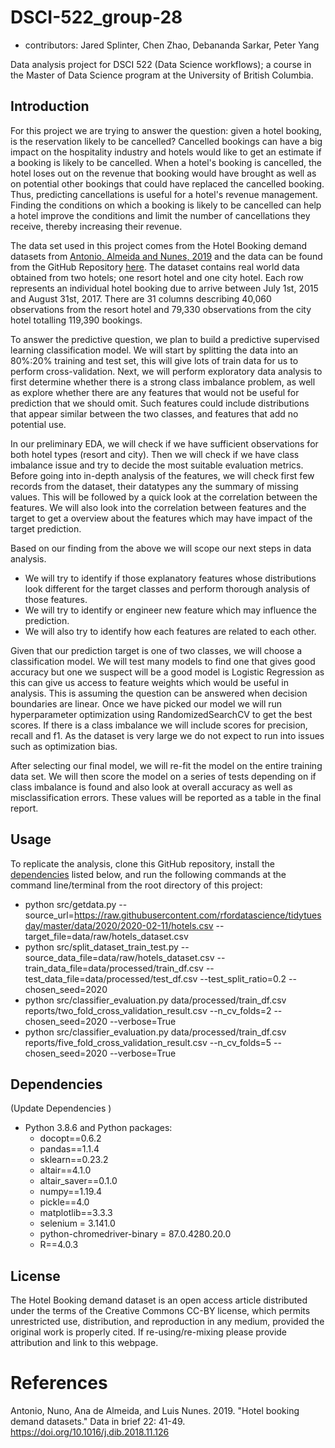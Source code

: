 # DSCI-522_group-28

  - contributors: Jared Splinter, Chen Zhao, Debananda Sarkar, Peter Yang

Data analysis project for DSCI 522 (Data Science workflows); a
course in the Master of Data Science program at the University of
British Columbia.

## Introduction

For this project we are trying to answer the question: given a hotel booking, is the reservation likely to be cancelled? Cancelled bookings can have a big impact on the hospitality industry and hotels would like to get an estimate if a booking is likely to be cancelled. When a hotel's booking is cancelled, the hotel loses out on the revenue that booking would have brought as well as on potential other bookings that could have replaced the cancelled booking. Thus, predicting cancellations is useful for a hotel's revenue management. Finding the conditions on which a booking is likely to be cancelled can help a hotel improve the conditions and limit the number of cancellations they receive, thereby increasing their revenue.

The data set used in this project comes from the Hotel Booking demand datasets from [Antonio, Almeida and Nunes, 2019](https://www.sciencedirect.com/science/article/pii/S2352340918315191#ack0005) and the data can be found from the GitHub Repository [here](https://github.com/rfordatascience/tidytuesday/tree/master/data/2020/2020-02-11). The dataset contains real world data obtained from two hotels; one resort hotel and one city hotel. Each row represents an individual hotel booking due to arrive between July 1st, 2015 and August 31st, 2017. There are 31 columns describing 40,060 observations from the resort hotel and 79,330 observations from the city hotel totalling 119,390 bookings.

To answer the predictive question, we plan to build a predictive supervised learning classification model. We will start by splitting the data into an 80%:20% training and test set, this will give lots of train data for us to perform cross-validation. Next, we will perform exploratory data analysis to first determine whether there is a strong class imbalance problem, as well as explore whether there are any features that would not be useful for prediction that we should omit. Such features could include distributions that appear similar between the two classes, and features that add no potential use.

In our preliminary EDA, we will check if we have sufficient observations for both hotel types (resort and city). Then we will check if we have class imbalance issue and try to decide the most suitable evaluation metrics. Before going into in-depth analysis of the features, we will check first few records from the dataset, their datatypes any the summary of missing values. This will be followed by a quick look at the correlation between the features. We will also look into the correlation between features and the target to get a overview about the features which may have impact of the target prediction.

Based on our finding from the above we will scope our next steps in data analysis.

- We will try to identify if those explanatory features whose distributions look different for the target classes and perform thorough analysis of those features.
- We will try to identify or engineer new feature which may influence the prediction.
- We will also try to identify how each features are related to each other.

Given that our prediction target is one of two classes, we will choose a classification model. We will test many models to find one that gives good accuracy but one we suspect will be a good model is Logistic Regression as this can give us access to feature weights which would be useful in analysis. This is assuming the question can be answered when decision boundaries are linear. Once we have picked our model we will run hyperparameter optimization using RandomizedSearchCV to get the best scores. If there is a class imbalance we will include scores for precision, recall and f1. As the dataset is very large we do not expect to run into issues such as optimization bias. 

After selecting our final model, we will re-fit the model on the entire training data set. We will then score the model on a series of tests depending on if class imbalance is found and also look at overall accuracy as well as misclassification errors. These values will be reported as a table in the final report.

## Usage

To replicate the analysis, clone this GitHub repository, install the
[dependencies](#dependencies) listed below, and run the following
commands at the command line/terminal from the root directory of this
project:

- python src/getdata.py --source_url=https://raw.githubusercontent.com/rfordatascience/tidytuesday/master/data/2020/2020-02-11/hotels.csv --target_file=data/raw/hotels_dataset.csv
- python src/split_dataset_train_test.py --source_data_file=data/raw/hotels_dataset.csv --train_data_file=data/processed/train_df.csv --test_data_file=data/processed/test_df.csv --test_split_ratio=0.2 --chosen_seed=2020
- python src/classifier_evaluation.py data/processed/train_df.csv reports/two_fold_cross_validation_result.csv --n_cv_folds=2 --chosen_seed=2020 --verbose=True
- python src/classifier_evaluation.py data/processed/train_df.csv reports/five_fold_cross_validation_result.csv --n_cv_folds=5 --chosen_seed=2020 --verbose=True

## Dependencies

(Update Dependencies )

  - Python 3.8.6 and Python packages:
      - docopt==0.6.2
      - pandas==1.1.4
      - sklearn==0.23.2
      - altair==4.1.0
      - altair_saver==0.1.0
      - numpy==1.19.4
      - pickle==4.0
      - matplotlib==3.3.3
      - selenium = 3.141.0
      - python-chromedriver-binary = 87.0.4280.20.0
      - R==4.0.3

## License

The Hotel Booking demand dataset is an open access article distributed under the terms of the Creative Commons CC-BY license, which permits unrestricted use, distribution, and reproduction in any medium, provided the original work is properly cited.  If re-using/re-mixing please provide attribution and link to this webpage.

# References

<div id="refs" class="references">

<div id="ref-Hotel2019">

Antonio, Nuno, Ana de Almeida, and Luis Nunes. 2019. "Hotel booking demand datasets." Data in brief 22: 41-49. <https://doi.org/10.1016/j.dib.2018.11.126>

</div>

</div>
